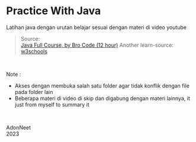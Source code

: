 # Practice With Java

Latihan java dengan urutan belajar sesuai dengan materi di video youtube  

>Source:  
[Java Full Course, by Bro Code (12 hour)](https://youtu.be/xk4_1vDrzzo)
>Another learn-source:  
[w3schools](https://www.w3schools.com/java/default.asp)

<br>

Note :
+ Akses dengan membuka salah satu folder agar tidak konflik dengan file pada folder lain
+ Beberapa materi di video di skip dan digabung dengan materi lainnya, it just from myself to summary it  

<br>

AdonNeet  
2023  
